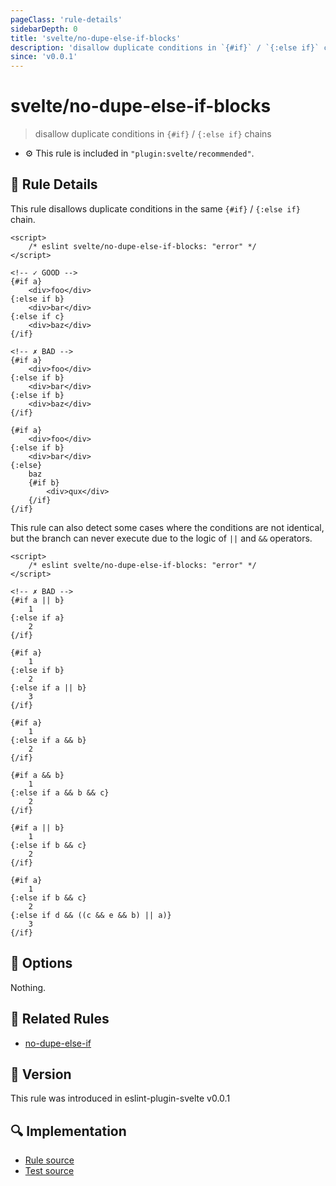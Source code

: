 ```yaml
---
pageClass: 'rule-details'
sidebarDepth: 0
title: 'svelte/no-dupe-else-if-blocks'
description: 'disallow duplicate conditions in `{#if}` / `{:else if}` chains'
since: 'v0.0.1'
---
```


# svelte/no-dupe-else-if-blocks

> disallow duplicate conditions in `{#if}` / `{:else if}` chains

- :gear: This rule is included in `"plugin:svelte/recommended"`.

## :book: Rule Details

This rule disallows duplicate conditions in the same `{#if}` / `{:else if}` chain.

<ESLintCodeBlock>

<!--eslint-skip-->

```svelte
<script>
	/* eslint svelte/no-dupe-else-if-blocks: "error" */
</script>

<!-- ✓ GOOD -->
{#if a}
	<div>foo</div>
{:else if b}
	<div>bar</div>
{:else if c}
	<div>baz</div>
{/if}

<!-- ✗ BAD -->
{#if a}
	<div>foo</div>
{:else if b}
	<div>bar</div>
{:else if b}
	<div>baz</div>
{/if}

{#if a}
	<div>foo</div>
{:else if b}
	<div>bar</div>
{:else}
	baz
	{#if b}
		<div>qux</div>
	{/if}
{/if}
```

</ESLintCodeBlock>

This rule can also detect some cases where the conditions are not identical, but the branch can never execute due to the logic of `||` and `&&` operators.

<ESLintCodeBlock>

<!--eslint-skip-->

```svelte
<script>
	/* eslint svelte/no-dupe-else-if-blocks: "error" */
</script>

<!-- ✗ BAD -->
{#if a || b}
	1
{:else if a}
	2
{/if}

{#if a}
	1
{:else if b}
	2
{:else if a || b}
	3
{/if}

{#if a}
	1
{:else if a && b}
	2
{/if}

{#if a && b}
	1
{:else if a && b && c}
	2
{/if}

{#if a || b}
	1
{:else if b && c}
	2
{/if}

{#if a}
	1
{:else if b && c}
	2
{:else if d && ((c && e && b) || a)}
	3
{/if}
```

</ESLintCodeBlock>

## :wrench: Options

Nothing.

## :couple: Related Rules

- [no-dupe-else-if]

[no-dupe-else-if]: https://eslint.org/docs/rules/no-dupe-else-if

## :rocket: Version

This rule was introduced in eslint-plugin-svelte v0.0.1

## :mag: Implementation

- [Rule source](https://github.com/sveltejs/eslint-plugin-svelte/blob/main/src/rules/no-dupe-else-if-blocks.ts)
- [Test source](https://github.com/sveltejs/eslint-plugin-svelte/blob/main/tests/src/rules/no-dupe-else-if-blocks.ts)
